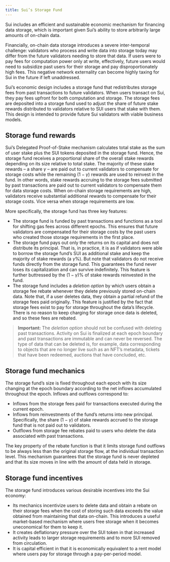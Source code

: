 ```yaml
---
title: Sui’s Storage Fund
---
```


Sui includes an efficient and sustainable economic mechanism for financing data storage, which is important given Sui’s ability to store arbitrarily large amounts of on-chain data.

Financially, on-chain data storage introduces a severe inter-temporal challenge: validators who process and write data into storage today may differ from the future validators needing to store that data. If users were to pay fees for computation power only at write, effectively, future users would need to subsidize past users for their storage and pay disproportionately high fees. This negative network externality can become highly taxing for Sui in the future if left unaddressed.

Sui’s economic design includes a storage fund that redistributes storage fees from past transactions to future validators. When users transact on Sui, they pay fees upfront for both computation and storage. The storage fees are deposited into a storage fund used to adjust the share of future stake rewards distributed to validators relative to SUI users that stake with them. This design is intended to provide future Sui validators with viable business models.

## Storage fund rewards

Sui’s Delegated Proof-of-Stake mechanism calculates total stake as the sum of user stake plus the SUI tokens deposited in the storage fund. Hence, the storage fund receives a proportional share of the overall stake rewards depending on its size relative to total stake. The majority of these stake rewards –  a share $\gamma$ – are paid out to current validators to compensate for storage costs while the remaining $(1-\gamma)$ rewards are used to reinvest in the fund. In other words, stake rewards accruing to the storage fees submitted by past transactions are paid out to current validators to compensate them for data storage costs. When on-chain storage requirements are high, validators receive substantial additional rewards to compensate for their storage costs. Vice versa when storage requirements are low. 

More specifically, the storage fund has three key features:
* The storage fund is funded by past transactions and functions as a tool for shifting gas fees across different epochs. This ensures that future validators are compensated for their storage costs by the past users who created those storage requirements in the first place.
* The storage fund pays out only the returns on its capital and does not distribute its principal. That is, in practice, it is as if validators were able to borrow the storage fund’s SUI as additional stake and keep the majority of stake rewards (a $\gamma$%). But note that validators do not receive funds directly from the storage fund. This guarantees the fund never loses its capitalization and can survive indefinitely. This feature is further buttressed by the $(1-\gamma)$% of stake rewards reinvested in the fund.
* The storage fund includes a _deletion option_ by which users obtain a storage fee rebate whenever they delete previously stored on-chain data. Note that, if a user deletes data, they obtain a partial refund of the storage fees paid originally. This feature is justified by the fact that storage fees exist to pay for storage throughout the data’s lifecycle. There is no reason to keep charging for storage once data is deleted, and so these fees are rebated.

> **Important:** The _deletion option_ should not be confused with deleting past transactions. Activity on Sui is finalized at each epoch boundary and  past transactions are immutable and can never be reversed. The type of data that can be deleted is, for example, data corresponding to objects that are no longer live such as an NFT’s metadata, tickets that have been redeemed, auctions that have concluded, etc.

## Storage fund mechanics

The storage fund’s size is fixed throughout each epoch with its size changing at the epoch boundary according to the net inflows accumulated throughout the epoch. Inflows and outflows correspond to:
* Inflows from the storage fees paid for transactions executed during the current epoch.
* Inflows from reinvestments of the fund’s returns into new principal. Specifically, the share $(1-\gamma)$ of stake rewards accrued to the storage fund that is not paid out to validators.
* Outflows from storage fee rebates paid to users who delete the data associated with past transactions.

The key property of the rebate function is that it limits storage fund outflows to be always less than the original storage flow, at the individual transaction level. This mechanism guarantees that the storage fund is never depleted and that its size moves in line with the amount of data held in storage.

## Storage fund incentives

The storage fund introduces various desirable incentives into the Sui economy:
* Its mechanics incentivize users to delete data and obtain a rebate on their storage fees when the cost of storing such data exceeds the value obtained from maintaining that data on-chain. This introduces a useful market-based mechanism where users free storage when it becomes uneconomical for them to keep it.
* It creates deflationary pressure over the SUI token in that increased activity leads to larger storage requirements and to more SUI removed from circulation. 
* It is capital efficient in that it is economically equivalent to a rent model where users pay for storage through a pay-per-period model.
